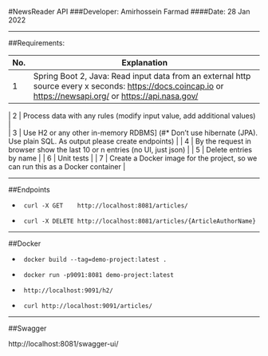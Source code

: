 

#NewsReader API
###Developer: Amirhossein Farmad
####Date: 28 Jan 2022

---
##Requirements:


| No. | Explanation                                                                                                                                                      
| --- | -----------------------------------------------------------------------------------------------------------------------------------------------------------                                                                                                                              
| 1   | Spring Boot 2, Java: Read input data from an external http source every x seconds: https://docs.coincap.io or https://newsapi.org/ or https://api.nasa.gov/ |

| 2   | Process data with any rules (modify input value, add additional values)
|               
| 3   | Use H2 or any other in-memory RDBMS]  (#* Don’t use hibernate (JPA). Use plain SQL. As output please create endpoints)
|
| 4   | By the request in browser show the last 10 or n entries (no UI, just json)
|
| 5   | Delete entries by name 
|
| 6   | Unit tests
|
| 7   | Create a Docker image for the project, so we can run this as a Docker container 
|


---
##Endpoints

*      curl -X GET    http://localhost:8081/articles/

*      curl -X DELETE http://localhost:8081/articles/{ArticleAuthorName}


---
##Docker

*      docker build --tag=demo-project:latest .

*      docker run -p9091:8081 demo-project:latest

*      http://localhost:9091/h2/

*      curl http://localhost:9091/articles/

---
##Swagger

http://localhost:8081/swagger-ui/


